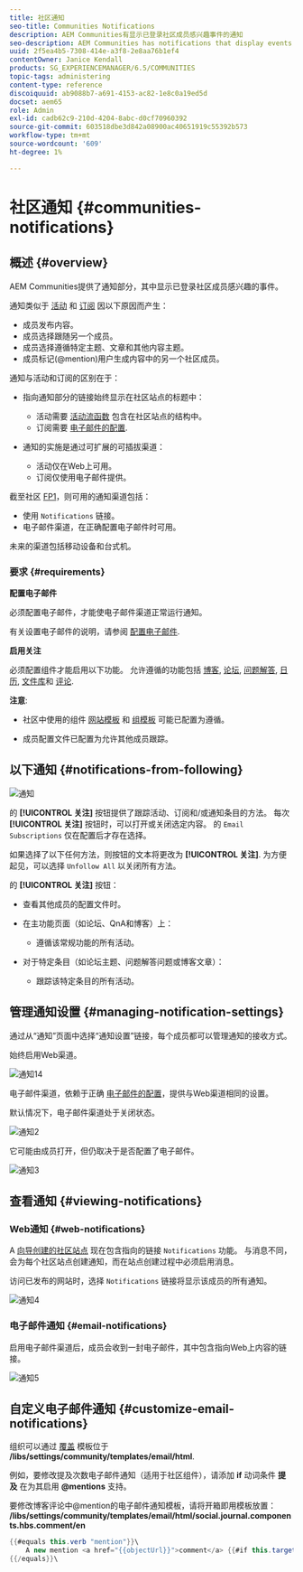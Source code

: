```yaml
---
title: 社区通知
seo-title: Communities Notifications
description: AEM Communities有显示已登录社区成员感兴趣事件的通知
seo-description: AEM Communities has notifications that display events of interest to the signed-in community member
uuid: 2f5ea4b5-7308-414e-a3f8-2e8aa76b1ef4
contentOwner: Janice Kendall
products: SG_EXPERIENCEMANAGER/6.5/COMMUNITIES
topic-tags: administering
content-type: reference
discoiquuid: ab9088b7-a691-4153-ac82-1e8c0a19ed5d
docset: aem65
role: Admin
exl-id: cadb62c9-210d-4204-8abc-d0cf70960392
source-git-commit: 603518dbe3d842a08900ac40651919c55392b573
workflow-type: tm+mt
source-wordcount: '609'
ht-degree: 1%

---
```


# 社区通知 {#communities-notifications}

## 概述 {#overview}

AEM Communities提供了通知部分，其中显示已登录社区成员感兴趣的事件。

通知类似于 [活动](/help/communities/essentials-activities.md) 和 [订阅](/help/communities/subscriptions.md) 因以下原因而产生：

* 成员发布内容。
* 成员选择跟随另一个成员。
* 成员选择遵循特定主题、文章和其他内容主题。
* 成员标记(@mention)用户生成内容中的另一个社区成员。

通知与活动和订阅的区别在于：

* 指向通知部分的链接始终显示在社区站点的标题中：

   * 活动需要 [活动流函数](/help/communities/functions.md#activity-stream-function) 包含在社区站点的结构中。
   * 订阅需要 [电子邮件的配置](/help/communities/email.md).

* 通知的实施是通过可扩展的可插拔渠道：

   * 活动仅在Web上可用。
   * 订阅仅使用电子邮件提供。

截至社区 [FP1](/help/communities/deploy-communities.md#latestfeaturepack)，则可用的通知渠道包括：

* 使用 `Notifications` 链接。
* 电子邮件渠道，在正确配置电子邮件时可用。

未来的渠道包括移动设备和台式机。

### 要求 {#requirements}

**配置电子邮件**

必须配置电子邮件，才能使电子邮件渠道正常运行通知。

有关设置电子邮件的说明，请参阅 [配置电子邮件](/help/communities/analytics.md).

**启用关注**

必须配置组件才能启用以下功能。 允许遵循的功能包括 [博客](/help/communities/blog-feature.md), [论坛](/help/communities/forum.md), [问题解答](/help/communities/working-with-qna.md), [日历](/help/communities/calendar.md), [文件库](/help/communities/file-library.md)和 [评论](/help/communities/comments.md).

**注意**:

* 社区中使用的组件 [网站模板](/help/communities/sites.md) 和 [组模板](/help/communities/tools-groups.md) 可能已配置为遵循。

* 成员配置文件已配置为允许其他成员跟踪。

## 以下通知 {#notifications-from-following}

![通知](assets/notifications.png)

的 **[!UICONTROL 关注]** 按钮提供了跟踪活动、订阅和/或通知条目的方法。 每次 **[!UICONTROL 关注]** 按钮时，可以打开或关闭选定内容。 的 `Email Subscriptions` 仅在配置后才存在选择。

如果选择了以下任何方法，则按钮的文本将更改为 **[!UICONTROL 关注]**. 为方便起见，可以选择 `Unfollow All` 以关闭所有方法。

的 **[!UICONTROL 关注]** 按钮：

* 查看其他成员的配置文件时。
* 在主功能页面（如论坛、QnA和博客）上：

   * 遵循该常规功能的所有活动。

* 对于特定条目（如论坛主题、问题解答问题或博客文章）：

   * 跟踪该特定条目的所有活动。

## 管理通知设置 {#managing-notification-settings}

通过从“通知”页面中选择“通知设置”链接，每个成员都可以管理通知的接收方式。

始终启用Web渠道。

![通知14](assets/notifications1.png)

电子邮件渠道，依赖于正确 [电子邮件的配置](/help/communities/email.md)，提供与Web渠道相同的设置。

默认情况下，电子邮件渠道处于关闭状态。

![通知2](assets/notifications2.png)

它可能由成员打开，但仍取决于是否配置了电子邮件。

![通知3](assets/notifications3.png)

## 查看通知 {#viewing-notifications}

### Web通知 {#web-notifications}

A [向导创建的社区站点](/help/communities/sites-console.md) 现在包含指向的链接 `Notifications` 功能。 与消息不同，会为每个社区站点创建通知，而在站点创建过程中必须启用消息。

访问已发布的网站时，选择 `Notifications` 链接将显示该成员的所有通知。

![通知4](assets/notifications4.png)

### 电子邮件通知 {#email-notifications}

启用电子邮件渠道后，成员会收到一封电子邮件，其中包含指向Web上内容的链接。

![通知5](assets/notifications5.png)

## 自定义电子邮件通知 {#customize-email-notifications}

组织可以通过 [覆盖](/help/communities/client-customize.md#overlays) 模板位于 **/libs/settings/community/templates/email/html**.

例如，要修改提及次数电子邮件通知（适用于社区组件），请添加 **if** 动词条件 **提及** 在为其启用 **@mentions** 支持。

要修改博客评论中@mention的电子邮件通知模板，请将开箱即用模板放置： **/libs/settings/community/templates/email/html/social.journal.components.hbs.comment/en**

```java
{{#equals this.verb "mention"}}\
    A new mention <a href="{{objectUrl}}">comment</a> {{#if this.target.properties.[jcr:title]}}to the article "{{{target.displayName}}}" {{/if}}was added by {{{user.name}}} on {{dateUtil this.published format="EEE, d MMM yyyy HH:mm:ss z"}}.\n \
{{/equals}}\
```
